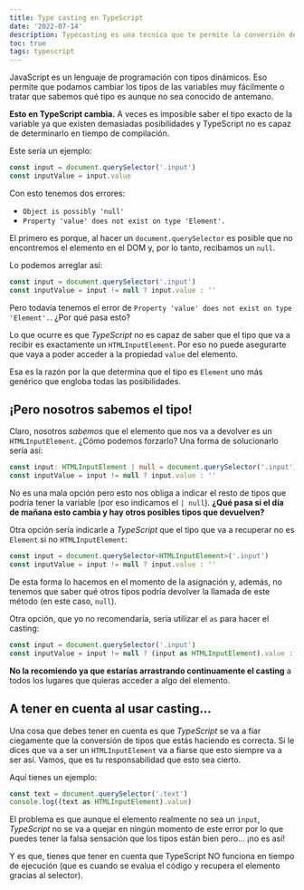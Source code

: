 ```yaml
---
title: Type casting en TypeScript
date: '2022-07-14'
description: Typecasting es una técnica que te permite la conversión de un tipo a otro 
toc: true
tags: typescript
---
```


JavaScript es un lenguaje de programación con tipos dinámicos. Eso permite que podamos cambiar los tipos de las variables muy fácilmente o tratar que sabemos qué tipo es aunque no sea conocido de antemano.

**Esto en TypeScript cambia.** A veces es imposible saber el tipo exacto de la variable ya que existen demasiadas posibilidades y TypeScript no es capaz de determinarlo en tiempo de compilación.

Este sería un ejemplo:

```typescript
const input = document.querySelector('.input')
const inputValue = input.value
```

Con esto tenemos dos errores:
* `Object is possibly 'null'`
* `Property 'value' does not exist on type 'Element'.`

El primero es porque, al hacer un `document.querySelector` es posible que no encontremos el elemento en el DOM y, por lo tanto, recibamos un `null`.

Lo podemos arreglar así:

```typescript
const input = document.querySelector('.input')
const inputValue = input != null ? input.value : ''
```

Pero todavía tenemos el error de `Property 'value' does not exist on type 'Element'.`. ¿Por qué pasa esto?

Lo que ocurre es que *TypeScript* no es capaz de saber que el tipo que va a recibir es exactamente un `HTMLInputElement`. Por eso no puede asegurarte que vaya a poder acceder a la propiedad `value` del elemento.

Esa es la razón por la que determina que el tipo es `Element` uno más genérico que engloba todas las posibilidades.

## ¡Pero nosotros sabemos el tipo!

Claro, nosotros *sabemos* que el elemento que nos va a devolver es un `HTMLInputElement`. ¿Cómo podemos forzarlo? Una forma de solucionarlo sería así:

```typescript
const input: HTMLInputElement | null = document.querySelector('.input')
const inputValue = input != null ? input.value : ''
```

No es una mala opción pero esto nos obliga a indicar el resto de tipos que podría tener la variable (por eso indicamos el `| null`). **¿Qué pasa si el día de mañana esto cambia y hay otros posibles tipos que devuelven?**

Otra opción sería indicarle a *TypeScript* que el tipo que va a recuperar no es `Element` si no `HTMLInputElement`:

```typescript
const input = document.querySelector<HTMLInputElement>('.input')
const inputValue = input != null ? input.value : ''
```

De esta forma lo hacemos en el momento de la asignación y, además, no tenemos que saber qué otros tipos podría devolver la llamada de este método (en este caso, `null`).

Otra opción, que yo no recomendaría, sería utilizar el `as` para hacer el casting:

```typescript
const input = document.querySelector('.input')
const inputValue = input != null ? (input as HTMLInputElement).value : ''
```

**No la recomiendo ya que estarías arrastrando continuamente el casting** a todos los lugares que quieras acceder a algo del elemento.

## A tener en cuenta al usar casting...

Una cosa que debes tener en cuenta es que *TypeScript* se va a fiar ciegamente que la conversión de tipos que estás haciendo es correcta. Si le dices que va a ser un `HTMLInputElement` va a fiarse que esto siempre va a ser así. Vamos, que es tu responsabilidad que esto sea cierto.

Aquí tienes un ejemplo:

```typescript
const text = document.querySelector('.text')
console.log((text as HTMLInputElement).value)
```

El problema es que aunque el elemento realmente no sea un `input`, *TypeScript* no se va a quejar en ningún momento de este error por lo que puedes tener la falsa sensación que los tipos están bien pero... ¡no es así!

Y es que, tienes que tener en cuenta que TypeScript NO funciona en tiempo de ejecución (que es cuando se evalua el código y recupera el elemento gracias al selector).